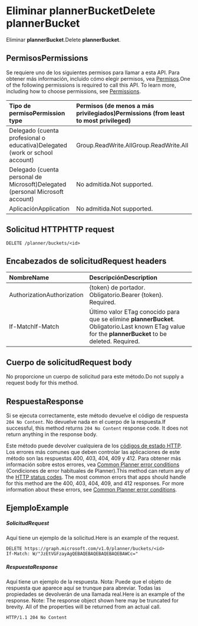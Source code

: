 # <a name="delete-plannerbucket"></a><span data-ttu-id="ff4fe-101">Eliminar plannerBucket</span><span class="sxs-lookup"><span data-stu-id="ff4fe-101">Delete plannerBucket</span></span>

<span data-ttu-id="ff4fe-102">Eliminar **plannerBucket**.</span><span class="sxs-lookup"><span data-stu-id="ff4fe-102">Delete **plannerBucket**.</span></span>
## <a name="permissions"></a><span data-ttu-id="ff4fe-103">Permisos</span><span class="sxs-lookup"><span data-stu-id="ff4fe-103">Permissions</span></span>
<span data-ttu-id="ff4fe-p101">Se requiere uno de los siguientes permisos para llamar a esta API. Para obtener más información, incluido cómo elegir permisos, vea [Permisos](../../../concepts/permissions_reference.md).</span><span class="sxs-lookup"><span data-stu-id="ff4fe-p101">One of the following permissions is required to call this API. To learn more, including how to choose permissions, see [Permissions](../../../concepts/permissions_reference.md).</span></span>

|<span data-ttu-id="ff4fe-106">Tipo de permiso</span><span class="sxs-lookup"><span data-stu-id="ff4fe-106">Permission type</span></span>      | <span data-ttu-id="ff4fe-107">Permisos (de menos a más privilegiados)</span><span class="sxs-lookup"><span data-stu-id="ff4fe-107">Permissions (from least to most privileged)</span></span>              |
|:--------------------|:---------------------------------------------------------|
|<span data-ttu-id="ff4fe-108">Delegado (cuenta profesional o educativa)</span><span class="sxs-lookup"><span data-stu-id="ff4fe-108">Delegated (work or school account)</span></span> | <span data-ttu-id="ff4fe-109">Group.ReadWrite.All</span><span class="sxs-lookup"><span data-stu-id="ff4fe-109">Group.ReadWrite.All</span></span>    |
|<span data-ttu-id="ff4fe-110">Delegado (cuenta personal de Microsoft)</span><span class="sxs-lookup"><span data-stu-id="ff4fe-110">Delegated (personal Microsoft account)</span></span> | <span data-ttu-id="ff4fe-111">No admitida.</span><span class="sxs-lookup"><span data-stu-id="ff4fe-111">Not supported.</span></span>    |
|<span data-ttu-id="ff4fe-112">Aplicación</span><span class="sxs-lookup"><span data-stu-id="ff4fe-112">Application</span></span> | <span data-ttu-id="ff4fe-113">No admitida.</span><span class="sxs-lookup"><span data-stu-id="ff4fe-113">Not supported.</span></span> |

## <a name="http-request"></a><span data-ttu-id="ff4fe-114">Solicitud HTTP</span><span class="sxs-lookup"><span data-stu-id="ff4fe-114">HTTP request</span></span>
<!-- { "blockType": "ignored" } -->
```http
DELETE /planner/buckets/<id>
```
## <a name="request-headers"></a><span data-ttu-id="ff4fe-115">Encabezados de solicitud</span><span class="sxs-lookup"><span data-stu-id="ff4fe-115">Request headers</span></span>
| <span data-ttu-id="ff4fe-116">Nombre</span><span class="sxs-lookup"><span data-stu-id="ff4fe-116">Name</span></span>       | <span data-ttu-id="ff4fe-117">Descripción</span><span class="sxs-lookup"><span data-stu-id="ff4fe-117">Description</span></span>|
|:---------------|:----------|
| <span data-ttu-id="ff4fe-118">Authorization</span><span class="sxs-lookup"><span data-stu-id="ff4fe-118">Authorization</span></span>  | <span data-ttu-id="ff4fe-p102">{token} de portador. Obligatorio.</span><span class="sxs-lookup"><span data-stu-id="ff4fe-p102">Bearer {token}. Required.</span></span> |
| <span data-ttu-id="ff4fe-121">If-Match</span><span class="sxs-lookup"><span data-stu-id="ff4fe-121">If-Match</span></span>  | <span data-ttu-id="ff4fe-p103">Último valor ETag conocido para que se elimine **plannerBucket**. Obligatorio.</span><span class="sxs-lookup"><span data-stu-id="ff4fe-p103">Last known ETag value for the **plannerBucket** to be deleted. Required.</span></span>|

## <a name="request-body"></a><span data-ttu-id="ff4fe-124">Cuerpo de solicitud</span><span class="sxs-lookup"><span data-stu-id="ff4fe-124">Request body</span></span>
<span data-ttu-id="ff4fe-125">No proporcione un cuerpo de solicitud para este método.</span><span class="sxs-lookup"><span data-stu-id="ff4fe-125">Do not supply a request body for this method.</span></span>

## <a name="response"></a><span data-ttu-id="ff4fe-126">Respuesta</span><span class="sxs-lookup"><span data-stu-id="ff4fe-126">Response</span></span>

<span data-ttu-id="ff4fe-p104">Si se ejecuta correctamente, este método devuelve el código de respuesta `204 No Content`. No devuelve nada en el cuerpo de la respuesta.</span><span class="sxs-lookup"><span data-stu-id="ff4fe-p104">If successful, this method returns `204 No Content` response code. It does not return anything in the response body.</span></span>

<span data-ttu-id="ff4fe-p105">Este método puede devolver cualquiera de los [códigos de estado HTTP](../../../concepts/errors.md). Los errores más comunes que deben controlar las aplicaciones de este método son las respuestas 400, 403, 404, 409 y 412. Para obtener más información sobre estos errores, vea [Common Planner error conditions](../resources/planner_overview.md#common-planner-error-conditions) (Condiciones de error habituales de Planner).</span><span class="sxs-lookup"><span data-stu-id="ff4fe-p105">This method can return any of the [HTTP status codes](../../../concepts/errors.md). The most common errors that apps should handle for this method are the 400, 403, 404, 409, and 412 responses. For more information about these errors, see [Common Planner error conditions](../resources/planner_overview.md#common-planner-error-conditions).</span></span>

## <a name="example"></a><span data-ttu-id="ff4fe-132">Ejemplo</span><span class="sxs-lookup"><span data-stu-id="ff4fe-132">Example</span></span>
##### <a name="request"></a><span data-ttu-id="ff4fe-133">Solicitud</span><span class="sxs-lookup"><span data-stu-id="ff4fe-133">Request</span></span>
<span data-ttu-id="ff4fe-134">Aquí tiene un ejemplo de la solicitud.</span><span class="sxs-lookup"><span data-stu-id="ff4fe-134">Here is an example of the request.</span></span>
<!-- {
  "blockType": "request",
  "name": "delete_plannerbucket"
}-->
```http
DELETE https://graph.microsoft.com/v1.0/planner/buckets/<id>
If-Match: W/"JzEtVGFzayAgQEBAQEBAQEBAQEBAQEBAWCc="
```
##### <a name="response"></a><span data-ttu-id="ff4fe-135">Respuesta</span><span class="sxs-lookup"><span data-stu-id="ff4fe-135">Response</span></span>
<span data-ttu-id="ff4fe-p106">Aquí tiene un ejemplo de la respuesta. Nota: Puede que el objeto de respuesta que aparece aquí se trunque para abreviar. Todas las propiedades se devolverán de una llamada real.</span><span class="sxs-lookup"><span data-stu-id="ff4fe-p106">Here is an example of the response. Note: The response object shown here may be truncated for brevity. All of the properties will be returned from an actual call.</span></span>
<!-- {
  "blockType": "response",
  "truncated": true
} -->
```http
HTTP/1.1 204 No Content
```

<!-- uuid: 8fcb5dbc-d5aa-4681-8e31-b001d5168d79
2015-10-25 14:57:30 UTC -->
<!-- {
  "type": "#page.annotation",
  "description": "Delete plannerBucket",
  "keywords": "",
  "section": "documentation",
  "tocPath": ""
}-->